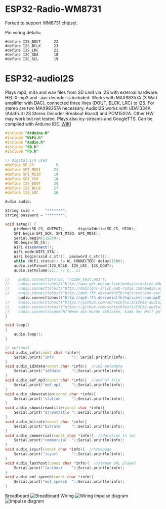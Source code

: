 # ESP32-Radio-WM8731

Forked to support WM8731 chipset. 

Pin wiring details:
```
#define I2S_DOUT      22
#define I2S_BCLK      23
#define I2S_LRC       21  
#define I2C_SDA       18
#define I2C_SCL       19
```

# ESP32-audioI2S
Plays mp3, m4a and wav files from SD card via I2S with external hardware.
HELIX-mp3 and -aac decoder is included.
Works with MAX98357A (3 Watt amplifier with DAC), connected three lines (DOUT, BLCK, LRC) to I2S.
For stereo are two MAX98357A necessary. AudioI2S works with UDA1334A (Adafruit I2S Stereo Decoder Breakout Board) and PCM1502A.
Other HW may work but not tested. Plays also icy-streams and GoogleTTS. Can be compiled with Arduino IDE. [WIKI](https://github.com/schreibfaul1/ESP32-audioI2S/wiki)

```` c++
#include "Arduino.h"
#include "WiFi.h"
#include "Audio.h"
#include "SD.h"
#include "FS.h"

// Digital I/O used
#define SD_CS          5
#define SPI_MOSI      23
#define SPI_MISO      19
#define SPI_SCK       18
#define I2S_DOUT      25
#define I2S_BCLK      27
#define I2S_LRC       26

Audio audio;

String ssid =     "*******";
String password = "*******";

void setup() {
    pinMode(SD_CS, OUTPUT);      digitalWrite(SD_CS, HIGH);
    SPI.begin(SPI_SCK, SPI_MISO, SPI_MOSI);
    Serial.begin(115200);
    SD.begin(SD_CS);
    WiFi.disconnect();
    WiFi.mode(WIFI_STA);
    WiFi.begin(ssid.c_str(), password.c_str());
    while (WiFi.status() != WL_CONNECTED) delay(1500);
    audio.setPinout(I2S_BCLK, I2S_LRC, I2S_DOUT);
    audio.setVolume(21); // 0...21

//    audio.connecttoFS(SD, "/320k_test.mp3");
//    audio.connecttohost("http://www.wdr.de/wdrlive/media/einslive.m3u");
//    audio.connecttohost("http://macslons-irish-pub-radio.com/media.asx");
//    audio.connecttohost("http://mp3.ffh.de/radioffh/hqlivestream.aac"); //  128k aac
      audio.connecttohost("http://mp3.ffh.de/radioffh/hqlivestream.mp3"); //  128k mp3
//    audio.connecttohost("https://github.com/schreibfaul1/ESP32-audioI2S/raw/master/additional_info/Testfiles/sample1.m4a"); // m4a
//    audio.connecttohost("https://github.com/schreibfaul1/ESP32-audioI2S/raw/master/additional_info/Testfiles/test_16bit_stereo.wav"); // wav
//    audio.connecttospeech("Wenn die Hunde schlafen, kann der Wolf gut Schafe stehlen.", "de");
}

void loop()
{
    audio.loop();
}

// optional
void audio_info(const char *info){
    Serial.print("info        "); Serial.println(info);
}
void audio_id3data(const char *info){  //id3 metadata
    Serial.print("id3data     ");Serial.println(info);
}
void audio_eof_mp3(const char *info){  //end of file
    Serial.print("eof_mp3     ");Serial.println(info);
}
void audio_showstation(const char *info){
    Serial.print("station     ");Serial.println(info);
}
void audio_showstreamtitle(const char *info){
    Serial.print("streamtitle ");Serial.println(info);
}
void audio_bitrate(const char *info){
    Serial.print("bitrate     ");Serial.println(info);
}
void audio_commercial(const char *info){  //duration in sec
    Serial.print("commercial  ");Serial.println(info);
}
void audio_icyurl(const char *info){  //homepage
    Serial.print("icyurl      ");Serial.println(info);
}
void audio_lasthost(const char *info){  //stream URL played
    Serial.print("lasthost    ");Serial.println(info);
}
void audio_eof_speech(const char *info){
    Serial.print("eof_speech  ");Serial.println(info);
}

````
Breadboard
![Breadboard](https://github.com/schreibfaul1/ESP32-audioI2S/blob/master/additional_info/Breadboard.jpg)
Wiring
![Wiring](https://github.com/schreibfaul1/ESP32-audioI2S/blob/master/additional_info/ESP32_I2S_PCM5102A.JPG)
Impulse diagram
![Impulse diagram](https://github.com/schreibfaul1/ESP32-audioI2S/blob/master/additional_info/Impulsdiagramm.jpg)
